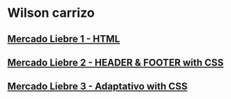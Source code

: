 # Wilson carrizo 
## [Mercado Liebre 1 - HTML](https://github.com/Wilsonc7/mercadoLiebre/tree/estructuraHtml)
## [Mercado Liebre 2 - HEADER & FOOTER with CSS](https://github.com/Wilsonc7/mercadoLiebre/tree/estilosFooter)
## [Mercado Liebre 3 - Adaptativo with CSS](https://github.com/Wilsonc7/mercadoLiebre/tree/adaptativo)




